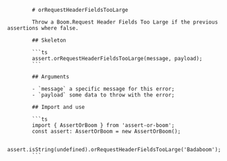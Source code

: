             # orRequestHeaderFieldsTooLarge

            Throw a Boom.Request Header Fields Too Large if the previous assertions where false.

            ## Skeleton

            ```ts
            assert.orRequestHeaderFieldsTooLarge(message, payload);
            ```

            ## Arguments

            - `message` a specific message for this error;
            - `payload` some data to throw with the error;

            ## Import and use

            ```ts
            import { AssertOrBoom } from 'assert-or-boom';
            const assert: AssertOrBoom = new AssertOrBoom();

            assert.isString(undefined).orRequestHeaderFieldsTooLarge('Badaboom');
            ```
